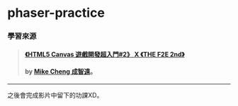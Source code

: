 # phaser-practice

### 學習來源
>#### [**《HTML5 Canvas 遊戲開發超入門#2》 X 《THE F2E 2nd》**](https://github.com/MikeCheng1208/THE-F2E-2nd-RUN-Dandelion)
>####  by [**Mike Cheng 成智遠**](https://github.com/MikeCheng1208)。
***
之後會完成影片中留下的功課XD。